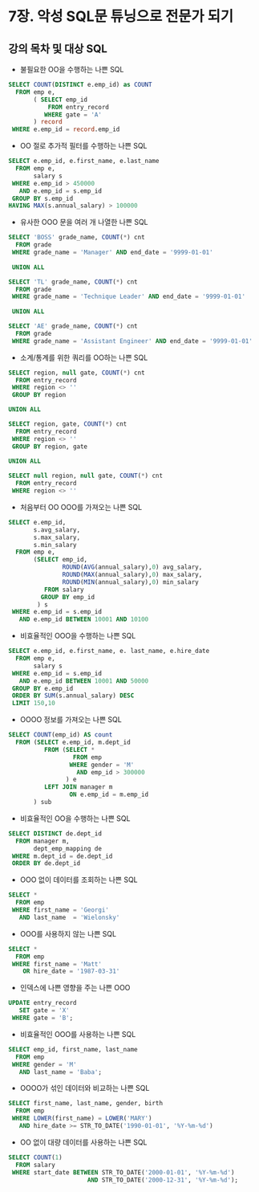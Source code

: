 # 7장. 악성 SQL문 튜닝으로 전문가 되기
## 강의 목차 및 대상 SQL
- 불필요한 OO을 수행하는 나쁜 SQL
```sql
SELECT COUNT(DISTINCT e.emp_id) as COUNT
  FROM emp e,
       ( SELECT emp_id
           FROM entry_record 
          WHERE gate = 'A'
       ) record
 WHERE e.emp_id = record.emp_id
```
- OO 절로 추가적 필터를 수행하는 나쁜 SQL
```sql
SELECT e.emp_id, e.first_name, e.last_name
  FROM emp e,
       salary s
 WHERE e.emp_id > 450000
   AND e.emp_id = s.emp_id
 GROUP BY s.emp_id
HAVING MAX(s.annual_salary) > 100000
```
- 유사한 OOO 문을 여러 개 나열한 나쁜 SQL
```sql
SELECT 'BOSS' grade_name, COUNT(*) cnt 
  FROM grade 
 WHERE grade_name = 'Manager' AND end_date = '9999-01-01'
 
 UNION ALL

SELECT 'TL' grade_name, COUNT(*) cnt 
  FROM grade 
 WHERE grade_name = 'Technique Leader' AND end_date = '9999-01-01'
 
 UNION ALL

SELECT 'AE' grade_name, COUNT(*) cnt 
  FROM grade 
 WHERE grade_name = 'Assistant Engineer' AND end_date = '9999-01-01'
```
- 소계/통계를 위한 쿼리를 OO하는 나쁜 SQL
```sql
SELECT region, null gate, COUNT(*) cnt
  FROM entry_record
 WHERE region <> ''
 GROUP BY region

UNION ALL

SELECT region, gate, COUNT(*) cnt
  FROM entry_record
 WHERE region <> ''
 GROUP BY region, gate

UNION ALL
 
SELECT null region, null gate, COUNT(*) cnt
  FROM entry_record
 WHERE region <> ''
```
- 처음부터 OO OOO를 가져오는 나쁜 SQL
```sql
SELECT e.emp_id, 
       s.avg_salary,
       s.max_salary, 
       s.min_salary
  FROM emp e,
       (SELECT emp_id,
               ROUND(AVG(annual_salary),0) avg_salary,
               ROUND(MAX(annual_salary),0) max_salary,
               ROUND(MIN(annual_salary),0) min_salary
          FROM salary
         GROUP BY emp_id
        ) s
 WHERE e.emp_id = s.emp_id
   AND e.emp_id BETWEEN 10001 AND 10100
```
- 비효율적인 OOO을 수행하는 나쁜 SQL
```sql
SELECT e.emp_id, e.first_name, e. last_name, e.hire_date
  FROM emp e,
       salary s
 WHERE e.emp_id = s.emp_id
   AND e.emp_id BETWEEN 10001 AND 50000
 GROUP BY e.emp_id
 ORDER BY SUM(s.annual_salary) DESC
 LIMIT 150,10
```
- OOOO 정보를 가져오는 나쁜 SQL
```sql
SELECT COUNT(emp_id) AS count
  FROM (SELECT e.emp_id, m.dept_id
          FROM (SELECT *
                  FROM emp
                 WHERE gender = 'M'
                   AND emp_id > 300000
                ) e
          LEFT JOIN manager m
                 ON e.emp_id = m.emp_id
       ) sub
```
- 비효율적인 OO을 수행하는 나쁜 SQL
```sql
SELECT DISTINCT de.dept_id
  FROM manager m,
       dept_emp_mapping de
 WHERE m.dept_id = de.dept_id
 ORDER BY de.dept_id
```
- OOO 없이 데이터를 조회하는 나쁜 SQL
```sql
SELECT *
  FROM emp
 WHERE first_name = 'Georgi'
   AND last_name  = 'Wielonsky'
```
- OOO를 사용하지 않는 나쁜 SQL
```sql
SELECT *
  FROM emp
 WHERE first_name = 'Matt'
    OR hire_date = '1987-03-31'
```
- 인덱스에 나쁜 영향을 주는 나쁜 OOO
```sql
UPDATE entry_record
   SET gate = 'X'
 WHERE gate = 'B';
```
- 비효율적인 OOO를 사용하는 나쁜 SQL
```sql
SELECT emp_id, first_name, last_name
  FROM emp
 WHERE gender = 'M'
   AND last_name = 'Baba';
```
- OOOO가 섞인 데이터와 비교하는 나쁜 SQL
```sql
SELECT first_name, last_name, gender, birth
  FROM emp
 WHERE LOWER(first_name) = LOWER('MARY')
   AND hire_date >= STR_TO_DATE('1990-01-01', '%Y-%m-%d')
```
- OO 없이 대량 데이터를 사용하는 나쁜 SQL
```sql
SELECT COUNT(1)
  FROM salary
 WHERE start_date BETWEEN STR_TO_DATE('2000-01-01', '%Y-%m-%d') 
                      AND STR_TO_DATE('2000-12-31', '%Y-%m-%d');
```

